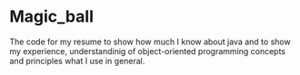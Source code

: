# Magic_ball
The code for my resume to show how much I know about java and to show my experience, understandinig of object-oriented programming concepts and principles what I use in general. 
